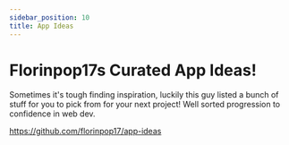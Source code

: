 ```yaml
---
sidebar_position: 10
title: App Ideas
---
```

# Florinpop17s Curated App Ideas!
Sometimes it's tough finding inspiration, luckily this guy listed a bunch of stuff for you to pick from for your next project! Well sorted progression to confidence in web dev.

https://github.com/florinpop17/app-ideas